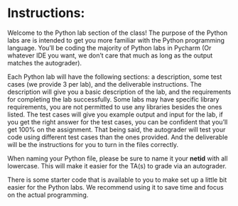 # Instructions:

Welcome to the Python lab section of the class! The purpose of the Python labs are is intended to get you more familiar with the Python programming language. You’ll be coding the majority of Python labs in Pycharm (Or whatever IDE you want, we don’t care that much as long as the output matches the autograder). 

Each Python lab will have the following sections: a description, some test cases (we provide 3 per lab), and the deliverable instructions. The description will give you a basic description of the lab, and the requirements for completing the lab successfully. Some labs may have specific library requirements, you are not permitted to use any libraries besides the ones listed. The test cases will give you example output and input for the lab, if you get the right answer for the test cases, you can be confident that you’ll get 100% on the assignment. That being said, the autograder will test your code using different test cases than the ones provided. And the deliverable will be the instructions for you to turn in the files correctly.

When naming your Python file, please be sure to name it your **netid** with all lowercase. This will make it easier for the TA(s) to grade via an autograder. 

There is some starter code that is available to you to make set up a little bit easier for the Python labs. We recommend using it to save time and focus on the actual programming. 
